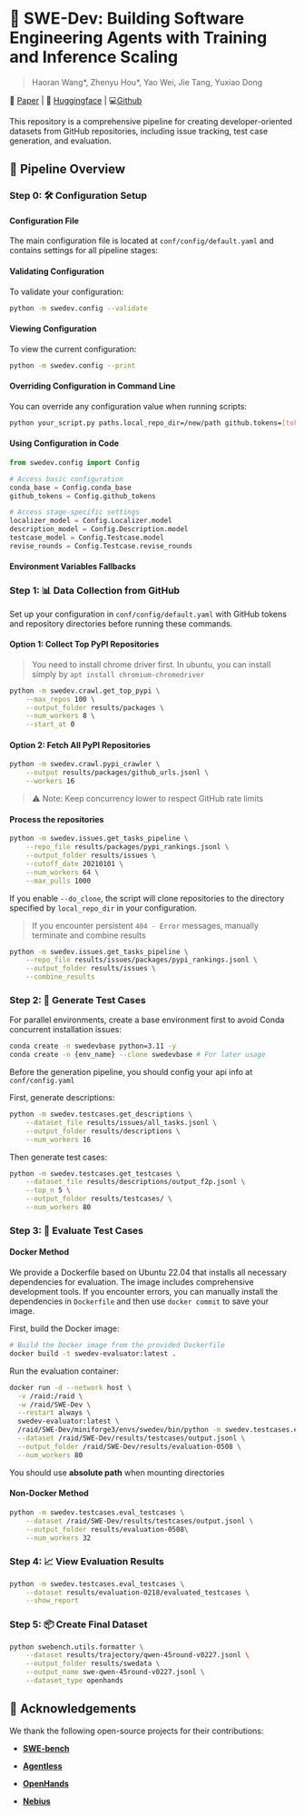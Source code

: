# 🚀 SWE-Dev: Building Software Engineering Agents with Training and Inference Scaling

> Haoran Wang*, Zhenyu Hou*, Yao Wei, Jie Tang, Yuxiao Dong

📝 [Paper](https://arxiv.org/abs/2506.07636) | 🤗 [Huggingface](https://huggingface.co/THUDM/SWE-Dev-32B) | 💻[Github](https://github.com/UbeCc/SWE-Dev)

This repository is a comprehensive pipeline for creating developer-oriented datasets from GitHub repositories, including issue tracking, test case generation, and evaluation.

## 🔄 Pipeline Overview

### Step 0: 🛠️ Configuration Setup

#### Configuration File

The main configuration file is located at `conf/config/default.yaml` and contains settings for all pipeline stages:

#### Validating Configuration

To validate your configuration:

```bash
python -m swedev.config --validate
```

#### Viewing Configuration

To view the current configuration:

```bash
python -m swedev.config --print
```

#### Overriding Configuration in Command Line

You can override any configuration value when running scripts:

```bash
python your_script.py paths.local_repo_dir=/new/path github.tokens=[token1,token2]
```

#### Using Configuration in Code

```python
from swedev.config import Config

# Access basic configuration
conda_base = Config.conda_base
github_tokens = Config.github_tokens

# Access stage-specific settings
localizer_model = Config.Localizer.model
description_model = Config.Description.model
testcase_model = Config.Testcase.model
revise_rounds = Config.Testcase.revise_rounds
```

#### Environment Variables Fallbacks

### Step 1: 📊 Data Collection from GitHub

Set up your configuration in `conf/config/default.yaml` with GitHub tokens and repository directories before running these commands.

#### Option 1: Collect Top PyPI Repositories

> You need to install chrome driver first. In ubuntu, you can install simply by `apt install chromium-chromedriver`

```bash
python -m swedev.crawl.get_top_pypi \
    --max_repos 100 \
    --output_folder results/packages \
    --num_workers 8 \
    --start_at 0
```

#### Option 2: Fetch All PyPI Repositories

```bash
python -m swedev.crawl.pypi_crawler \
    --output results/packages/github_urls.jsonl \
    --workers 16
```

> ⚠️ Note: Keep concurrency lower to respect GitHub rate limits

#### Process the repositories
```bash
python -m swedev.issues.get_tasks_pipeline \
    --repo_file results/packages/pypi_rankings.jsonl \
    --output_folder results/issues \
    --cutoff_date 20210101 \
    --num_workers 64 \
    --max_pulls 1000
```

If you enable `--do_clone`, the script will clone repositories to the directory specified by `local_repo_dir` in your configuration.

> If you encounter persistent `404 - Error` messages, manually terminate and combine results

```bash
python -m swedev.issues.get_tasks_pipeline \
    --repo_file results/issues/packages/pypi_rankings.jsonl \
    --output_folder results/issues \
    --combine_results
```

### Step 2: 📝 Generate Test Cases

For parallel environments, create a base environment first to avoid Conda concurrent installation issues:
```bash
conda create -n swedevbase python=3.11 -y
conda create -n {env_name} --clone swedevbase # For later usage
```

Before the generation pipeline, you should config your api info at `conf/config.yaml`

First, generate descriptions:
```bash
python -m swedev.testcases.get_descriptions \
    --dataset_file results/issues/all_tasks.jsonl \
    --output_folder results/descriptions \
    --num_workers 16
```

Then generate test cases:
```bash
python -m swedev.testcases.get_testcases \
    --dataset_file results/descriptions/output_f2p.jsonl \
    --top_n 5 \
    --output_folder results/testcases/ \
    --num_workers 80
```

### Step 3: 🧪 Evaluate Test Cases

#### Docker Method

We provide a Dockerfile based on Ubuntu 22.04 that installs all necessary dependencies for evaluation. The image includes comprehensive development tools. If you encounter errors, you can manually install the dependencies in `Dockerfile` and then use `docker commit` to save your image.

First, build the Docker image:
```bash
# Build the Docker image from the provided Dockerfile
docker build -t swedev-evaluator:latest .
```

Run the evaluation container:
```bash
docker run -d --network host \
  -v /raid:/raid \
  -w /raid/SWE-Dev \
  --restart always \
  swedev-evaluator:latest \
  /raid/SWE-Dev/miniforge3/envs/swedev/bin/python -m swedev.testcases.eval_testcases \
  --dataset /raid/SWE-Dev/results/testcases/output.jsonl \
  --output_folder /raid/SWE-Dev/results/evaluation-0508 \
  --num_workers 80
```

You should use **absolute path** when mounting directories

#### Non-Docker Method

```bash
python -m swedev.testcases.eval_testcases \
    --dataset /raid/SWE-Dev/results/testcases/output.jsonl \
    --output_folder results/evaluation-0508\
    --num_workers 32
```

### Step 4: 📈 View Evaluation Results

```bash
python -m swedev.testcases.eval_testcases \
    --dataset results/evaluation-0218/evaluated_testcases \
    --show_report
```

### Step 5: 📦 Create Final Dataset

```bash
python swebench.utils.formatter \
    --dataset results/trajectory/qwen-45round-v0227.jsonl \
    --output_folder results/swedata \
    --output_name swe-qwen-45round-v0227.jsonl \
    --dataset_type openhands
```

## 🙏 Acknowledgements

We thank the following open-source projects for their contributions:

- [**SWE-bench**](https://github.com/SWE-bench/SWE-bench)

- [**Agentless**](https://github.com/OpenAutoCoder/Agentless)

- [**OpenHands**](https://github.com/All-Hands-AI/OpenHands)

- [**Nebius**](https://nebius.com/blog/posts/scaling-data-collection-for-training-swe-agents)
